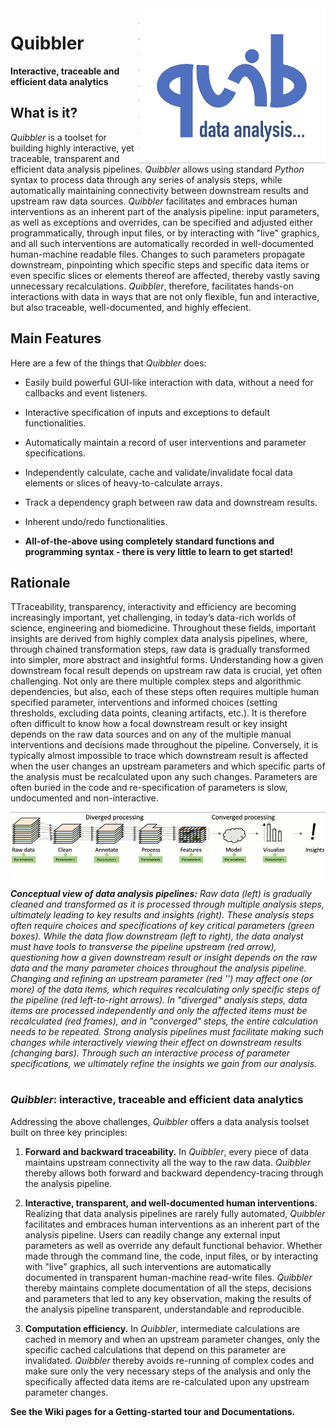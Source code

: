 <img src="_images/quibicon.gif" width=300 align='right'>

# Quibbler
**Interactive, traceable and efficient data analytics**


## What is it?
*Quibbler* is a toolset for building highly interactive, yet traceable, 
transparent and efficient data analysis pipelines. *Quibbler* allows using standard 
*Python* syntax to process data through any series of analysis steps, while 
automatically maintaining connectivity between downstream results and upstream raw data 
sources. *Quibbler* facilitates and embraces human interventions as an inherent part 
of the analysis pipeline: input parameters, as well as exceptions and overrides, 
can be specified and adjusted either programmatically, through input files, or by 
interacting with "live" graphics, and all such interventions are automatically 
recorded in well-documented human-machine readable files. Changes to such parameters 
propagate downstream, pinpointing which specific steps and specific data items or
even specific slices or elements thereof are affected, thereby vastly saving unnecessary 
recalculations. *Quibbler*, therefore, facilitates hands-on interactions with data 
in ways that are not only flexible, fun and interactive, but also traceable, 
well-documented, and highly effecient.


## Main Features
Here are a few of the things that *Quibbler* does:

* Easily build powerful GUI-like interaction with data, without a need for callbacks 
and event listeners. 

* Interactive specification of inputs and exceptions to default functionalities.

* Automatically maintain a record of user interventions and parameter specifications.

* Independently calculate, cache and validate/invalidate focal data elements or slices of heavy-to-calculate arrays. 

* Track a dependency graph between raw data and downstream results.  

* Inherent undo/redo functionalities.

* **All-of-the-above using completely standard functions and programming syntax - there is very little to learn to get started!** 

## Rationale
TTraceability, transparency, interactivity and efficiency are becoming increasingly
important, yet challenging, in today’s data-rich worlds of science, engineering and biomedicine. 
Throughout these fields, important insights are derived from highly complex data analysis
pipelines, where, through chained transformation steps, raw data is gradually transformed 
into simpler, more abstract and insightful forms. Understanding how a given downstream 
focal result depends on upstream raw data is crucial, yet often challenging. 
Not only are there multiple complex steps and algorithmic dependencies, but also, 
each of these steps often requires multiple human specified parameter, interventions and informed
choices (setting thresholds, excluding data points, cleaning
artifacts, etc.). It is therefore often difficult to know how a focal downstream result
or key insight depends on the raw data sources and on any of the multiple manual
interventions and decisions made throughout the pipeline. Conversely, it is typically 
almost impossible to trace which downstream result is affected when the user changes an
upstream parameters and which specific parts of the analysis must be
recalculated upon any such changes. Parameters are often buried in the code and
re-specification of parameters is slow, undocumented and non-interactive.


![Conceptual view of a data analysis pipeline](conceptual_view.gif)
_**Conceptual view of data analysis pipelines:** Raw data (left) is gradually cleaned and 
transformed as it is processed through multiple analysis steps, ultimately leading to
key results and insights (right). These analysis steps often require choices and 
specifications of key critical parameters (green boxes). While the data flow downstream 
(left to right), the data analyst must have tools to transverse the pipeline upstream (red arrow), 
questioning how a given downstream result or insight depends on the raw
data and the many parameter choices throughout the analysis pipeline. 
Changing and refining an upstream parameter (red '\') may affect one (or more) of 
the data items, which requires recalculating only specific steps of the pipeline 
(red left-to-right arrows). 
In "diverged" analysis steps, data items are processed independently 
and only the affected items must be recalculated (red frames), and in "converged" steps, 
the entire calculation needs to be repeated. Strong analysis pipelines must facilitate 
making such changes while interactively viewing their effect on downstream results (changing bars).
Through such an interactive process of parameter specifications, we ultimately refine the 
insights we gain from our analysis._ 
<br/>
<br/>
### *Quibbler*: interactive, traceable and efficient data analytics

Addressing the above challenges, *Quibbler* offers a data analysis toolset built on three
key principles:

1. **Forward and backward traceability.** In *Quibbler*, every piece of 
data maintains upstream connectivity all the way to the raw data. 
*Quibbler* thereby allows both forward and backward dependency-tracing 
through the analysis pipeline. 


2. **Interactive, transparent, and well-documented human interventions.** Realizing 
that data analysis pipelines are rarely fully automated, *Quibbler* facilitates
and embraces human interventions as an inherent part of the analysis pipeline. 
Users can readily change any external input parameters as well as override any 
default functional behavior. Whether made through the command line, the code, 
input files, or by interacting with "live" graphics, all such interventions are 
automatically documented in transparent human-machine read-write files. 
*Quibbler* thereby maintains complete documentation of all the steps, decisions 
and parameters that led to any key observation, making the results of the analysis 
pipeline transparent, understandable and reproducible. 


3. **Computation efficiency.** In *Quibbler*, intermediate calculations are cached 
in memory and when an upstream parameter changes, only the specific cached calculations 
that depend on this parameter are invalidated. *Quibbler* thereby avoids re-running 
of complex codes and make sure only the very necessary steps of the analysis and only the 
specifically affected data items are re-calculated upon any upstream parameter changes. 


**See the Wiki pages for a Getting-started tour and Documentations.** 
